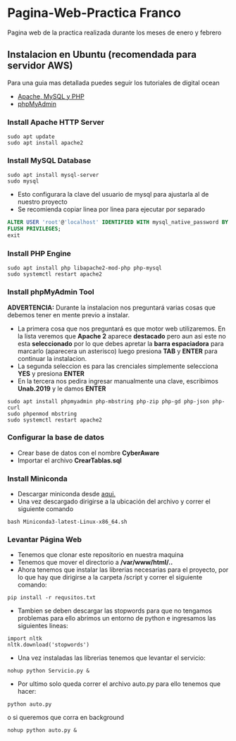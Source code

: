 # Pagina-Web-Practica Franco
Pagina web de la practica realizada durante los meses de enero y febrero
## Instalacion en Ubuntu (recomendada para servidor AWS)

Para una guia mas detallada puedes seguir los tutoriales de digital ocean
  - <a href="https://www.digitalocean.com/community/tutorials/how-to-install-linux-apache-mysql-php-lamp-stack-ubuntu-18-04">Apache, MySQL y PHP</a>
  - <a href="https://www.digitalocean.com/community/tutorials/how-to-install-and-secure-phpmyadmin-on-ubuntu-18-04">phpMyAdmin</a>

### Install Apache HTTP Server
```
sudo apt update
sudo apt install apache2
```
### Install MySQL Database
```
sudo apt install mysql-server
sudo mysql
```
- Esto configurara la clave del usuario de mysql para ajustarla al de nuestro proyecto
- Se recomienda copiar linea por linea para ejecutar por separado
```sql
ALTER USER 'root'@'localhost' IDENTIFIED WITH mysql_native_password BY 'Unab.2019';
FLUSH PRIVILEGES;
exit
```
### Install PHP Engine
```
sudo apt install php libapache2-mod-php php-mysql
sudo systemctl restart apache2
```
### Install phpMyAdmin Tool

<b>ADVERTENCIA:</b> Durante la instalacion nos preguntará varias cosas que debemos tener en mente previo a instalar.

- La primera cosa que nos preguntará es que motor web utilizaremos. En la lista veremos que <b>Apache 2</b> aparece <b>destacado</b> pero aun asi este no esta <b>seleccionado</b> por lo que debes apretar la <b>barra espaciadora</b> para marcarlo (aparecera un asterisco) luego presiona <b>TAB</b> y <b>ENTER</b> para continuar la instalacion.
- La segunda seleccion es para las crenciales simplemente selecciona <b>YES</b> y presiona <b>ENTER</b>
- En la tercera nos pedira ingresar manualmente una clave, escribimos <b>Unab.2019</b> y le damos <b>ENTER</b>
```
sudo apt install phpmyadmin php-mbstring php-zip php-gd php-json php-curl
sudo phpenmod mbstring
sudo systemctl restart apache2
```
### Configurar la base de datos
- Crear base de datos con el nombre <b>CyberAware</b>
- Importar el archivo <b>CrearTablas.sql</b>
### Install Miniconda
- Descargar miniconda desde <a href="https://docs.conda.io/en/latest/miniconda.html">aqui. </a>
- Una vez descargado dirigirse a la ubicación del archivo y correr el siguiente comando
```
bash Miniconda3-latest-Linux-x86_64.sh
```
### Levantar Página Web
- Tenemos que clonar este repositorio en nuestra maquina
- Tenemos que mover el directorio a <b>/var/www/html/..</b>
- Ahora tenemos que instalar las librerias necesarias para el proyecto, por lo que hay que dirigirse a la carpeta /script y correr el siguiente comando:
 ```
 pip install -r requsitos.txt
 ```
- Tambien se deben descargar las stopwords para que no tengamos problemas para ello abrimos un entorno de python e ingresamos  las siguientes lineas:
```
import nltk
nltk.download('stopwords')
```

- Una vez instaladas las librerias tenemos que levantar el servicio:
```
nohup python Servicio.py &
```
- Por ultimo solo queda correr el archivo auto.py para ello tenemos que hacer:
```
python auto.py
```
o si queremos que corra en background
```
nohup python auto.py &
```


